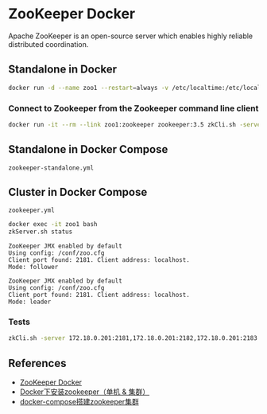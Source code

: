 # ZooKeeper Docker

Apache ZooKeeper is an open-source server which enables highly reliable distributed coordination.

## Standalone in Docker
```sh
docker run -d --name zoo1 --restart=always -v /etc/localtime:/etc/localtime:ro -p 2181:2181 zookeeper:3.5
```

### Connect to Zookeeper from the Zookeeper command line client
```sh
docker run -it --rm --link zoo1:zookeeper zookeeper:3.5 zkCli.sh -server zookeeper
```

## Standalone in Docker Compose
`zookeeper-standalone.yml`

## Cluster in Docker Compose
`zookeeper.yml`

```sh
docker exec -it zoo1 bash
zkServer.sh status
```
```
ZooKeeper JMX enabled by default
Using config: /conf/zoo.cfg
Client port found: 2181. Client address: localhost.
Mode: follower
```
```
ZooKeeper JMX enabled by default
Using config: /conf/zoo.cfg
Client port found: 2181. Client address: localhost.
Mode: leader
```

### Tests
```sh
zkCli.sh -server 172.18.0.201:2181,172.18.0.201:2182,172.18.0.201:2183
```

## References
- [ZooKeeper Docker](https://hub.docker.com/_/zookeeper)
- [Docker下安装zookeeper（单机 & 集群）](https://www.cnblogs.com/LUA123/p/11428113.html)
- [docker-compose搭建zookeeper集群](https://www.jianshu.com/p/98bb69256cc3)